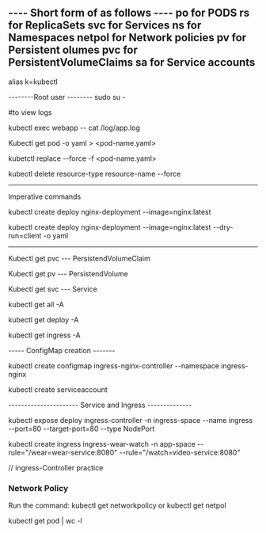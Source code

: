---- Short form of as follows ----
po for PODS
rs for ReplicaSets
svc for Services
ns for Namespaces
netpol for Network policies
pv for Persistent olumes
pvc for PersistentVolumeClaims
sa for Service accounts
----------------------------------

alias k=kubectl 

--------Root user --------
sudo su -

#to view logs 

kubectl exec webapp -- cat /log/app.log

Kubectl get pod <pod-name> -o yaml > <pod-name.yaml>

kubetctl replace --force -f <pod-name.yaml>

kubectl delete resource-type resource-name --force

----------------------------------

Imperative commands

kubectl create deploy nginx-deployment --image=nginx:latest 

kubectl create deploy nginx-deployment --image=nginx:latest --dry-run=client -o yaml

----------------------------------

Kubectl get pvc   --- PersistendVolumeClaim 

Kubectl get pv    --- PersistendVolume
 
Kubectl get svc   --- Service

kubectl get all -A

kubectl get deploy -A

kubectl get ingress -A


----- ConfigMap creation -------

kubectl create configmap ingress-nginx-controller --namespace ingress-nginx

kubectl create serviceaccount <account-name>

---------------------- Service and Ingress --------------

kubectl expose deploy ingress-controller -n ingress-space --name ingress --port=80 --target-port=80 --type NodePort

kubectl create ingress ingress-wear-watch -n app-space --rule="/wear=wear-service:8080" --rule="/watch=video-service:8080"

// ingress-Controller practice


### Network Policy ### 

Run the command: kubectl get networkpolicy or kubectl get netpol

kubectl get pod | wc -l